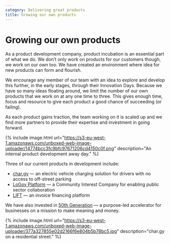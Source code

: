 ```yaml
---
category: Delivering great products
title: Growing our own products
---
```


# Growing our own products
As a product development company, product incubation is an essential part of what we do. We don’t only work on products for our customers though, we work on our own too. We have created an environment where idea for new products can form and flourish. 

We encourage any member of our team with an idea to explore and develop this further, in the 
early stages, through their Innovation Days. Because we have so many ideas floating around, 
we limit the number of our own products that we work on at any one time to three. 
This gives enough time, focus and resource to give each product a good chance 
of succeeding (or failing).

As each product gains traction, the team working on it is scaled up and we find more 
partners to provide their expertise and investment in going forward.

{% include image.html url="https://s3-eu-west-1.amazonaws.com/unboxed-web-image-uploader/14774bcc3fc9bfc97671206cd4150c0f.png" description="An internal product development away day." %}

Three of our current products in development include:

* [char.gy](http://char.gy/) — an electric vehicle charging solution for drivers with no access to off-street parking
* [LoGov Platform](http://logovplatform.co.uk/) — a Community Interest Company for enabling public sector collaboration
* [LIFT](http://lift.money/) — an invoice financing platform

We have also invested in [50th Generation](https://www.50thgeneration.org/) — a purpose-led accelerator for businesses on a mission to make meaning and money.

{% include image.html url="https://s3-eu-west-1.amazonaws.com/unboxed-web-image-uploader/377a327855e02d2166f6e804b5b78bc5.jpg" description="char.gy on a residential street." %}
